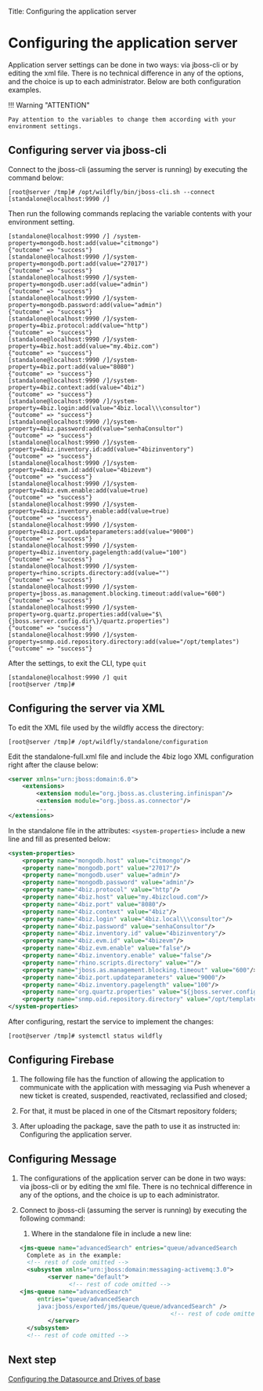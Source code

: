 Title: Configuring the application server

# Configuring the application server

Application server settings can be done in two ways: via jboss-cli or by editing the xml file. 
There is no technical difference in any of the options, and the choice is up to each 
administrator. Below are both configuration examples.

!!! Warning "ATTENTION"

    Pay attention to the variables to change them according with your environment settings.

## Configuring server via jboss-cli

Connect to the jboss-cli (assuming the server is running) by executing the command below:

``` shell
[root@server /tmp]# /opt/wildfly/bin/jboss-cli.sh --connect
[standalone@localhost:9990 /]
```

Then run the following commands replacing the variable contents with your environment setting.

``` shell
[standalone@localhost:9990 /] /system-property=mongodb.host:add(value="citmongo")
{"outcome" => "success"}
[standalone@localhost:9990 /]/system-property=mongodb.port:add(value="27017")
{"outcome" => "success"}
[standalone@localhost:9990 /]/system-property=mongodb.user:add(value="admin")
{"outcome" => "success"}
[standalone@localhost:9990 /]/system-property=mongodb.password:add(value="admin")
{"outcome" => "success"}
[standalone@localhost:9990 /]/system-property=4biz.protocol:add(value="http")
{"outcome" => "success"}
[standalone@localhost:9990 /]/system-property=4biz.host:add(value="my.4biz.com")
{"outcome" => "success"}
[standalone@localhost:9990 /]/system-property=4biz.port:add(value="8080")
{"outcome" => "success"}
[standalone@localhost:9990 /]/system-property=4biz.context:add(value="4biz")
{"outcome" => "success"}
[standalone@localhost:9990 /]/system-property=4biz.login:add(value="4biz.local\\\consultor")
{"outcome" => "success"}
[standalone@localhost:9990 /]/system-property=4biz.password:add(value="senhaConsultor")
{"outcome" => "success"}
[standalone@localhost:9990 /]/system-property=4biz.inventory.id:add(value="4bizinventory")
{"outcome" => "success"}
[standalone@localhost:9990 /]/system-property=4biz.evm.id:add(value="4bizevm")
{"outcome" => "success"}
[standalone@localhost:9990 /]/system-property=4biz.evm.enable:add(value=true)
{"outcome" => "success"}
[standalone@localhost:9990 /]/system-property=4biz.inventory.enable:add(value=true)
{"outcome" => "success"}
[standalone@localhost:9990 /]/system-property=4biz.port.updateparameters:add(value="9000")
{"outcome" => "success"}
[standalone@localhost:9990 /]/system-property=4biz.inventory.pagelength:add(value="100")
{"outcome" => "success"}
[standalone@localhost:9990 /]/system-property=rhino.scripts.directory:add(value="")
{"outcome" => "success"}
[standalone@localhost:9990 /]/system-property=jboss.as.management.blocking.timeout:add(value="600")
{"outcome" => "success"}
[standalone@localhost:9990 /]/system-property=org.quartz.properties:add(value="$\{jboss.server.config.dir\}/quartz.properties")
{"outcome" => "success"}
[standalone@localhost:9990 /]/system-property=snmp.oid.repository.directory:add(value="/opt/templates")
{"outcome" => "success"}
```

After the settings, to exit the CLI, type `quit`

``` shell
[standalone@localhost:9990 /] quit
[root@server /tmp]#
```
## Configuring the server via XML

To edit the XML file used by the wildfly access the directory:

``` shell
[root@server /tmp]# /opt/wildfly/standalone/configuration
```
Edit the standalone-full.xml file and include the 4biz logo XML configuration right after the clause below:

``` xml
<server xmlns="urn:jboss:domain:6.0">
    <extensions>
        <extension module="org.jboss.as.clustering.infinispan"/>
        <extension module="org.jboss.as.connector"/>
		...
</extensions>
```

 In the standalone file in the attributes: `<system-properties>` include a new line and fill as presented below:

 ``` xml
 <system-properties>
     <property name="mongodb.host" value="citmongo"/>
     <property name="mongodb.port" value="27017"/>
     <property name="mongodb.user" value="admin"/>
     <property name="mongodb.password" value="admin"/>
     <property name="4biz.protocol" value="http"/>
     <property name="4biz.host" value="my.4bizcloud.com"/>
     <property name="4biz.port" value="8080"/>
     <property name="4biz.context" value="4biz"/>
     <property name="4biz.login" value="4biz.local\\\consultor"/>
     <property name="4biz.password" value="senhaConsultor"/>
     <property name="4biz.inventory.id" value="4bizinventory"/>
     <property name="4biz.evm.id" value="4bizevm"/>
     <property name="4biz.evm.enable" value="false"/>
     <property name="4biz.inventory.enable" value="false"/>
     <property name="rhino.scripts.directory" value=""/>
     <property name="jboss.as.management.blocking.timeout" value="600"/>
     <property name="4biz.port.updateparameters" value="9000"/>
     <property name="4biz.inventory.pagelength" value="100"/>
     <property name="org.quartz.properties" value="${jboss.server.config.dir}/quartz.properties"/>
     <property name="snmp.oid.repository.directory" value="/opt/templates"/>
 </system-properties>
 ```

 After configuring, restart the service to implement the changes:

 ``` shell
 [root@server /tmp]# systemctl status wildfly
 ```
 
## Configuring Firebase

1. The following file has the function of allowing the application to communicate with the application with messaging via Push whenever a new ticket is created, suspended, reactivated, reclassified and closed;  

2. For that, it must be placed in one of the Citsmart repository folders;  

3. After uploading the package, save the path to use it as instructed in: Configuring the application server.

## Configuring Message

1. The configurations of the application server can be done in two ways: via jboss-cli or by editing the xml file. There is no technical difference in any of the options, and the choice is up to each administrator.

2. Connect to jboss-cli (assuming the server is running) by executing the following command:

	1. Where in the standalone file in <jms-queue> include a new line:

	``` xml
	<jms-queue name="advancedSearch" entries="queue/advancedSearch 	    java:jboss/exported/jms/queue/queue/advancedSearch"/>
      Complete as in the example:
      <!-- rest of code omitted -->
      <subsystem xmlns="urn:jboss:domain:messaging-activemq:3.0">
            <server name="default">
                  <!-- rest of code omitted -->
    <jms-queue name="advancedSearch"   
         entries="queue/advancedSearch   
         java:jboss/exported/jms/queue/queue/advancedSearch" />
                                               <!-- rest of code omitted -->
            </server>
      </subsystem>
      <!-- rest of code omitted -->
      ```

## Next step

[Configuring the Datasource and Drives of base][1]

[1]:/en-us/4biz-helium/get-started/installation-and-upgrade/perform-installation/conf-datasource-and-db.html
